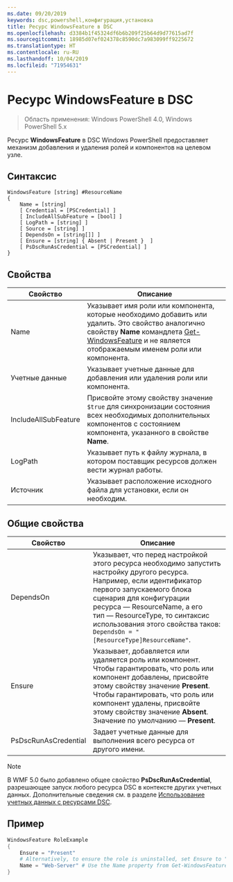 ```yaml
---
ms.date: 09/20/2019
keywords: dsc,powershell,конфигурация,установка
title: Ресурс WindowsFeature в DSC
ms.openlocfilehash: d3384b1f45324df6b6b209f25b64d9d77615ad7f
ms.sourcegitcommit: 18985d07ef024378c8590dc7a983099ff9225672
ms.translationtype: HT
ms.contentlocale: ru-RU
ms.lasthandoff: 10/04/2019
ms.locfileid: "71954631"
---
```

# <a name="dsc-windowsfeature-resource"></a>Ресурс WindowsFeature в DSC

> Область применения: Windows PowerShell 4.0, Windows PowerShell 5.x

Ресурс **WindowsFeature** в DSC Windows PowerShell предоставляет механизм добавления и удаления ролей и компонентов на целевом узле.

## <a name="syntax"></a>Синтаксис

```Syntax
WindowsFeature [string] #ResourceName
{
    Name = [string]
    [ Credential = [PSCredential] ]
    [ IncludeAllSubFeature = [bool] ]
    [ LogPath = [string] ]
    [ Source = [string] ]
    [ DependsOn = [string[]] ]
    [ Ensure = [string] { Absent | Present }  ]
    [ PsDscRunAsCredential = [PSCredential] ]
}
```

## <a name="properties"></a>Свойства

|Свойство |Описание |
|---|---|
|Name |Указывает имя роли или компонента, которые необходимо добавить или удалить. Это свойство аналогично свойству **Name** командлета [Get-WindowsFeature](/powershell/module/servermanager/Get-WindowsFeature) и не является отображаемым именем роли или компонента. |
|Учетные данные |Указывает учетные данные для добавления или удаления роли или компонента. |
|IncludeAllSubFeature |Присвойте этому свойству значение `$true` для синхронизации состояния всех необходимых дополнительных компонентов с состоянием компонента, указанного в свойстве **Name**. |
|LogPath |Указывает путь к файлу журнала, в котором поставщик ресурсов должен вести журнал работы. |
|Источник |Указывает расположение исходного файла для установки, если он необходим. |

## <a name="common-properties"></a>Общие свойства

|Свойство |Описание |
|---|---|
|DependsOn |Указывает, что перед настройкой этого ресурса необходимо запустить настройку другого ресурса. Например, если идентификатор первого запускаемого блока сценария для конфигурации ресурса — ResourceName, а его тип — ResourceType, то синтаксис использования этого свойства таков: `DependsOn = "[ResourceType]ResourceName"`. |
|Ensure |Указывает, добавляется или удаляется роль или компонент. Чтобы гарантировать, что роль или компонент добавлены, присвойте этому свойству значение **Present**. Чтобы гарантировать, что роль или компонент удалены, присвойте этому свойству значение **Absent**. Значение по умолчанию — **Present**. |
|PsDscRunAsCredential |Задает учетные данные для выполнения всего ресурса от другого имени. |

> [!NOTE]
> В WMF 5.0 было добавлено общее свойство **PsDscRunAsCredential**, разрешающее запуск любого ресурса DSC в контексте других учетных данных. Дополнительные сведения см. в разделе [Использование учетных данных с ресурсами DSC](../../../configurations/runasuser.md).

## <a name="example"></a>Пример

```powershell
WindowsFeature RoleExample
{
    Ensure = "Present"
    # Alternatively, to ensure the role is uninstalled, set Ensure to "Absent"
    Name = "Web-Server" # Use the Name property from Get-WindowsFeature
}
```